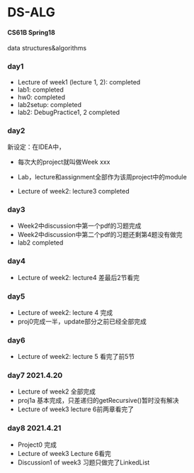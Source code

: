 # DS-ALG
#### CS61B Spring18

data structures&algorithms



### day1

*   Lecture of week1 (lecture 1, 2): completed
*   lab1: completed
*   hw0: completed
*   lab2setup: completed
*   lab2: DebugPractice1, 2 completed



### day2

新设定：在IDEA中，

*   每次大的project就叫做Week xxx
*   Lab，lecture和assignment全部作为该周project中的module

*   Lecture of week2: lecture3 completed



### day3

*   Week2中discussion中第一个pdf的习题完成
*   Week2中discussion中第二个pdf的习题还剩第4题没有做完
*   lab2 completed



### day4

*   Lecture of week2: lecture4 差最后2节看完



### day5

*   Lecture of week2: lecture 4 完成
*   proj0完成一半，update部分之前已经全部完成



### day6

*   Lecture of week2: lecture 5 看完了前5节



### day7 2021.4.20

*   Lecture of week2 全部完成
*   proj1a 基本完成，只差递归的getRecursive()暂时没有解决
*   Lecture of week3 lecture 6前两章看完了



### day8 2021.4.21

*   Project0 完成
*   Lecture of week3 Lecture 6看完
*   Discussion1 of week3 习题只做完了LinkedList







